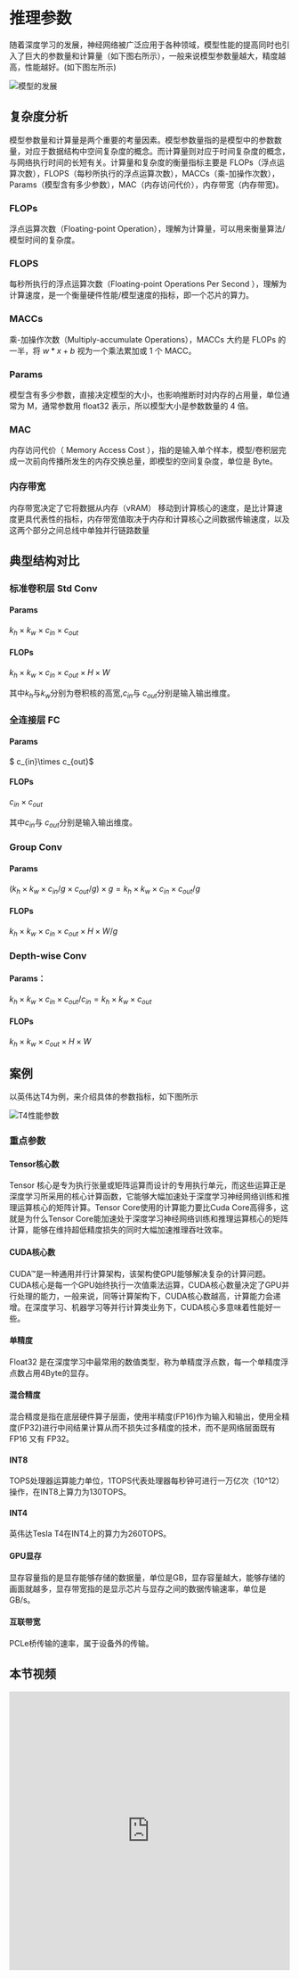 <!--适用于[License](https://github.com/chenzomi12/DeepLearningSystem/blob/main/LICENSE)版权许可-->

# 推理参数

随着深度学习的发展，神经网络被广泛应用于各种领域，模型性能的提高同时也引入了巨大的参数量和计算量（如下图右所示），一般来说模型参数量越大，精度越高，性能越好。(如下图左所示)

![模型的发展](./images/01intruction/01INT_01.png)

## 复杂度分析

模型参数量和计算量是两个重要的考量因素。模型参数量指的是模型中的参数数量，对应于数据结构中空间复杂度的概念。而计算量则对应于时间复杂度的概念，与网络执行时间的长短有关。计算量和复杂度的衡量指标主要是 FLOPs（浮点运算次数），FLOPS（每秒所执行的浮点运算次数），MACCs（乘-加操作次数），Params（模型含有多少参数），MAC（内存访问代价），内存带宽（内存带宽)。

### FLOPs

浮点运算次数（Floating-point Operation），理解为计算量，可以用来衡量算法/模型时间的复杂度。

### FLOPS

每秒所执行的浮点运算次数（Floating-point Operations Per Second ），理解为计算速度，是一个衡量硬件性能/模型速度的指标，即一个芯片的算力。

### MACCs

乘-加操作次数（Multiply-accumulate Operations），MACCs 大约是 FLOPs 的一半，将 $w*x+b$ 视为一个乘法累加或 1 个 MACC。

### Params

模型含有多少参数，直接决定模型的大小，也影响推断时对内存的占用量，单位通常为 M，通常参数用 float32 表示，所以模型大小是参数数量的 4 倍。

### MAC

内存访问代价（ Memory Access Cost ），指的是输入单个样本，模型/卷积层完成一次前向传播所发生的内存交换总量，即模型的空间复杂度，单位是 Byte。

### 内存带宽

内存带宽决定了它将数据从内存（vRAM） 移动到计算核心的速度，是比计算速度更具代表性的指标，内存带宽值取决于内存和计算核心之间数据传输速度，以及这两个部分之间总线中单独并行链路数量

## 典型结构对比

### 标准卷积层 Std Conv

#### Params

$k_{h}\times k_{w}\times c_{in}\times c_{out}$

#### FLOPs

$k_{h}\times k_{w}\times c_{in}\times c_{out}\times H \times W$

其中$k_{h}$与$k_{w}$分别为卷积核的高宽,$c_{in}$与 $c_{out}$分别是输入输出维度。

### 全连接层 FC

#### Params
$ c_{in}\times c_{out}$

#### FLOPs

$c_{in}\times c_{out}$

其中$c_{in}$与 $c_{out}$分别是输入输出维度。

### Group Conv

#### Params

$(k_{h}\times k_{w}\times c_{in}/g\times c_{out}/g)\times g  = k_{h}\times k_{w}\times c_{in}\times c_{out}/g$

#### FLOPs
$k_{h}\times k_{w}\times c_{in}\times c_{out}\times H \times W /g$

### Depth-wise Conv

#### Params：

$k_{h}\times k_{w}\times c_{in}\times c_{out}/c_{in} = k_{h}\times k_{w}\times c_{out}$

#### FLOPs

$k_{h}\times k_{w}\times c_{out}\times H \times W$

## 案例

以英伟达T4为例，来介绍具体的参数指标，如下图所示

![T4性能参数](./images/01intruction/01INT_02.png)

### 重点参数

#### Tensor核心数

Tensor 核心是专为执行张量或矩阵运算而设计的专用执行单元，而这些运算正是深度学习所采用的核心计算函数，它能够大幅加速处于深度学习神经网络训练和推理运算核心的矩阵计算。Tensor Core使用的计算能力要比Cuda Core高得多，这就是为什么Tensor Core能加速处于深度学习神经网络训练和推理运算核心的矩阵计算，能够在维持超低精度损失的同时大幅加速推理吞吐效率。

#### CUDA核心数

CUDA™是一种通用并行计算架构，该架构使GPU能够解决复杂的计算问题。CUDA核心是每一个GPU始终执行一次值乘法运算，CUDA核心数量决定了GPU并行处理的能力，一般来说，同等计算架构下，CUDA核心数越高，计算能力会递增。在深度学习、机器学习等并行计算类业务下，CUDA核心多意味着性能好一些。

####  单精度

Float32 是在深度学习中最常用的数值类型，称为单精度浮点数，每一个单精度浮点数占用4Byte的显存。

#### 混合精度

混合精度是指在底层硬件算子层面，使用半精度(FP16)作为输入和输出，使用全精度(FP32)进行中间结果计算从而不损失过多精度的技术，而不是网络层面既有 FP16 又有 FP32。

#### INT8

TOPS处理器运算能力单位，1TOPS代表处理器每秒钟可进行一万亿次（10^12）操作，在INT8上算力为130TOPS。

#### INT4

英伟达Tesla T4在INT4上的算力为260TOPS。

#### GPU显存

显存容量指的是显存能够存储的数据量，单位是GB，显存容量越大，能够存储的画面就越多，显存带宽指的是显示芯片与显存之间的数据传输速率，单位是GB/s。

####  互联带宽

PCLe桥传输的速率，属于设备外的传输。

## 本节视频

<html>
<iframe src="https://player.bilibili.com/player.html?bvid=BV1KW4y1G75J&as_wide=1&high_quality=1&danmaku=0&t=30&autoplay=0" width="100%" height="500" scrolling="no" border="0" frameborder="no" framespacing="0" allowfullscreen="true"> </iframe>
</html>
